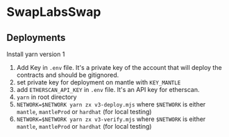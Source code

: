 # SwapLabsSwap


## Deployments

Install yarn version 1

1. Add Key in `.env` file. It's a private key of the account that will deploy the contracts and should be gitignored.
2. set private key for deployment on mantle with `KEY_MANTLE`
3. add `ETHERSCAN_API_KEY` in `.env` file. It's an API key for etherscan.
4. `yarn` in root directory
5. `NETWORK=$NETWORK yarn zx v3-deploy.mjs` where `$NETWORK` is either `mantle`, `mantleProd` or `hardhat` (for local testing)
6. `NETWORK=$NETWORK yarn zx v3-verify.mjs` where `$NETWORK` is either `mantle`, `mantleProd` or `hardhat` (for local testing)
